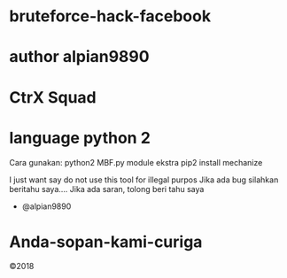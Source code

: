 # bruteforce-hack-facebook
# author alpian9890
# CtrX Squad
# language python 2

Cara gunakan:
python2 MBF.py
module ekstra
pip2 install mechanize


I just want say do not use this tool for illegal purpos
Jika ada bug silahkan beritahu saya....
Jika ada saran, tolong beri tahu saya
- @alpian9890

# Anda-sopan-kami-curiga
©2018

